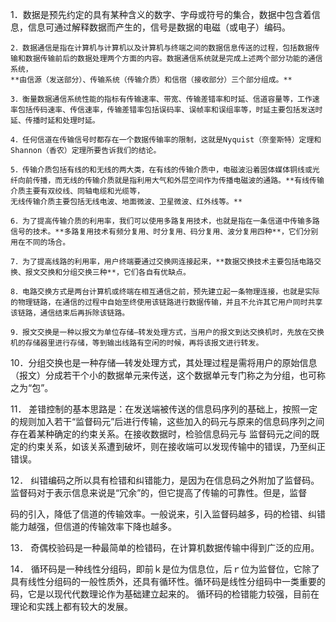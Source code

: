 1．数据是预先约定的具有某种含义的数字、字母或符号的集合，数据中包含着信息，信息可通过解释数据而产生的，信号是数据的电磁（或电子）编码。

    2．数据通信是指在计算机与计算机以及计算机与终端之间的数据信息传送的过程，包括数据传输和数据传输前后的数据处理两个方面的内容。数据通信系统就是完成上述两个部分功能的通信系统，
    **由信源（发送部分）、传输系统（传输介质）和信宿（接收部分）三个部分组成。**

    3．衡量数据通信系统性能的指标有传输速率、带宽、传输差错率和时延、信道容量等，工作速率包括传码速率、传信速率，传输差错率包括误码率、误帧率和误组率等，时延主要包括发送时延、传播时延和处理时延。 

    4．任何信道在传输信号时都存在一个数据传输率的限制，这就是Nyquist（奈奎斯特）定理和Shannon（香农）定理所要告诉我们的结论。

    5．传输介质包括有线的和无线的两大类，在有线的传输介质中，电磁波沿着固体媒体铜线或光纤向前传播，而无线的传输介质就是指利用大气和外层空间作为传播电磁波的通路。**有线传输介质主要有双绞线、同轴电缆和光缆等，
    无线传输介质主要包括无线电波、地面微波、卫星微波、红外线等。**

    6．为了提高传输介质的利用率，我们可以使用多路复用技术，也就是指在一条信道中传输多路信号的技术。**多路复用技术有频分复用、时分复用、码分复用、波分复用四种**，它们分别用在不同的场合。

    7．为了提高线路的利用率，用户终端要通过交换网连接起来，**数据交换技术主要包括电路交换、报文交换和分组交换三种**，它们各自有优缺点。

    8．电路交换方式是两台计算机或终端在相互通信之前，预先建立起一条物理连接，也就是实际的物理链路，在通信的过程中自始至终使用该链路进行数据传输，并且不允许其它用户同时共享该链路，通信结束后再拆除该链路。

    9．报文交换是一种以报文为单位存储—转发处理方式，当用户的报文到达交换机时，先放在交换机的存储器里进行存储，等到输出线路有空闲的时候，再将该报文进行转发。

   10．分组交换也是一种存储—转发处理方式，其处理过程是需将用户的原始信息（报文）分成若干个小的数据单元来传送，这个数据单元专门称之为分组，也可称之为“包”。

   11． 差错控制的基本思路是：在发送端被传送的信息码序列的基础上，按照一定的规则加入若干“监督码元”后进行传输，这些加入的码元与原来的信息码序列之间存在着某种确定的约束关系。在接收数据时，检验信息码元与
   监督码元之间的既定的约束关系，如该关系遭到破坏，则在接收端可以发现传输中的错误，乃至纠正错误。

   12． 纠错编码之所以具有检错和纠错能力，是因为在信息码之外附加了监督码。监督码对于表示信息来说是“冗余”的，但它提高了传输的可靠性。但是，监督

   码的引入，降低了信道的传输效率。一般说来，引入监督码越多，码的检错、纠错能力越强，但信道的传输效率下降也越多。

   13．  奇偶校验码是一种最简单的检错码，在计算机数据传输中得到广泛的应用。

   14．  循环码是一种线性分组码，即前ｋ是位为信息位，后ｒ位为监督位，它除了具有线性分组码的一般性质外，还具有循环性。循环码是线性分组码中一类重要的码，它是以现代代数理论作为基础建立起来的。
   循环码的检错能力较强，目前在理论和实践上都有较大的发展。
